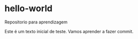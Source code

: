 # hello-world
Repositorio para aprendizagem

Este é um texto inicial de teste. Vamos aprender a fazer commit.
